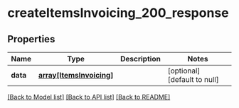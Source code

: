# createItemsInvoicing_200_response

## Properties
Name | Type | Description | Notes
------------ | ------------- | ------------- | -------------
**data** | [**array[ItemsInvoicing]**](ItemsInvoicing.md) |  | [optional] [default to null]

[[Back to Model list]](../README.md#documentation-for-models) [[Back to API list]](../README.md#documentation-for-api-endpoints) [[Back to README]](../README.md)


